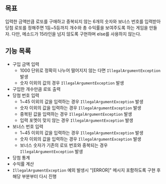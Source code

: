 ## 목표
입력한 금액만큼 로또를 구매하고 중복되지 않는 6개의 숫자와 보너스 번호를 입력받아 당첨 로또를 정해주면
1등~5등까지 개수와 총 수익률을 보여주도록 하는 게임을 만들자.
다만, 메소드가 15라인을 넘지 않도록 구현하며 else를 사용하지 않는다.

## 기능 목록
- 구입 금액 입력
  - 1000 단위로 정확히 나누어 떨어지지 않는 다면 `IllegalArgumentException` 발생
  - 숫자 이외의 값의 경우 `IllegalArgumentException` 발생
- 구입한 개수만큼 로또 출력
- 당첨 번호 입력
  - 1~45 이외의 값을 입력하는 경우 `IllegalArgumentException` 발생
  - 숫자 이외의 값을 입력하는 경우 `IllegalArgumentException` 발생
  - 중복된 값을 입력하는 경우 `IllegalArgumentException` 발생
  - 입력 포멧이 맞지 않는 경우 `IllegalArgumentException` 발생
- 보너스 번호 입력
  - 1~45 이외의 값을 입력하는 경우 `IllegalArgumentException` 발생
  - 숫자 이외의 값을 입력하는 경우 `IllegalArgumentException` 발생
  - 보너스 숫자가 기존의 로또 번호와 중복되는 경우 `IllegalArgumentException` 발생
- 당첨 통계
- 수익률 계산
- `IllegalArgumentException` 예외 발생시 "[ERROR]" 메시지 포함하도록 구현 후 해당 부분부터 다시 진행